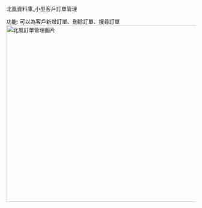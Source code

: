 北風資料庫_小型客戶訂單管理

功能: 可以為客戶新增訂單、刪除訂單、搜尋訂單
<img width="952" height="469" alt="北風訂單管理圖片" src="https://github.com/user-attachments/assets/57c8f6e3-208d-42b8-b317-a76415177013" />
